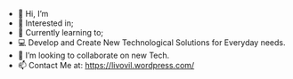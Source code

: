 - 👋 Hi, I’m
- 👀 Interested in;
- 🌱 Currently learning to;
- 💻 Develop and Create New Technological Solutions for Everyday needs.
- 💞️ I’m looking to collaborate on new Tech.
- 📫 Contact Me at: https://livovil.wordpress.com/
<!---
inidnat/inidnat is a ✨ special ✨ repository because its `README.md` (this file) appears on your GitHub profile.
You can click the Preview link to take a look at your changes.
--->
